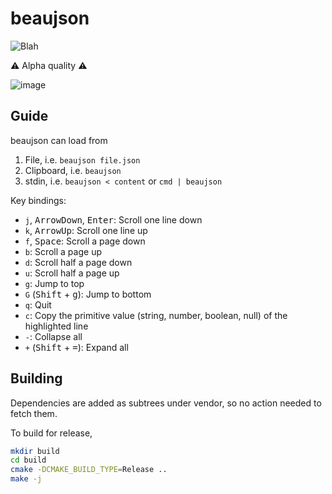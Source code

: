 # beaujson

![Blah](https://github.com/Matherunner/beaujson/actions/workflows/cmake-multi-platform.yml/badge.svg)

⚠️ Alpha quality ⚠️

![image](https://github.com/user-attachments/assets/2f29334e-53ec-4c4f-8634-a4ebad88e5e4)

## Guide

beaujson can load from

1. File, i.e. `beaujson file.json`
2. Clipboard, i.e. `beaujson`
3. stdin, i.e. `beaujson < content` or `cmd | beaujson`

Key bindings:

- `j`, <kbd>ArrowDown</kbd>, <kbd>Enter</kbd>: Scroll one line down
- `k`, <kbd>ArrowUp</kbd>: Scroll one line up
- `f`, <kbd>Space</kbd>: Scroll a page down
- `b`: Scroll a page up
- `d`: Scroll half a page down
- `u`: Scroll half a page up
- `g`: Jump to top
- `G` (<kbd>Shift</kbd> + <kbd>g</kbd>): Jump to bottom
- `q`: Quit
- `c`: Copy the primitive value (string, number, boolean, null) of the highlighted line
- `-`: Collapse all
- `+` (<kbd>Shift</kbd> + <kbd>=</kbd>): Expand all

## Building

Dependencies are added as subtrees under vendor, so no action needed to fetch them.

To build for release,

```bash
mkdir build
cd build
cmake -DCMAKE_BUILD_TYPE=Release ..
make -j
```
